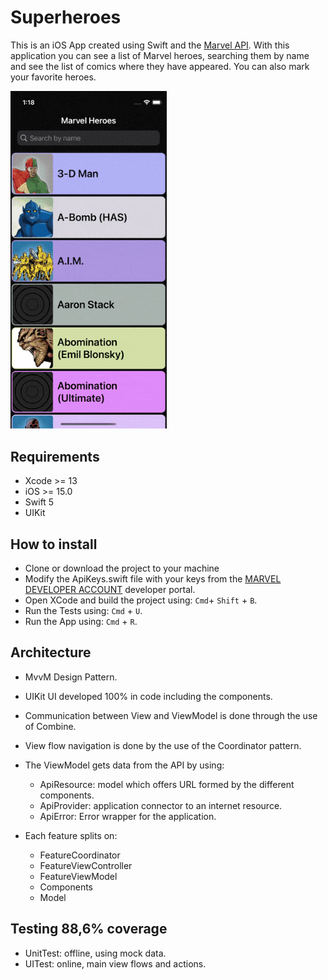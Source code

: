 # Superheroes #

This is an iOS App created using Swift and the [Marvel API](https://developer.marvel.com/docs).
With this application you can see a list of Marvel heroes, searching them by name and see the list of comics where they have appeared. You can also mark your favorite heroes.

<p align="left">
  <img src="Images/superheroes_demo.gif" width="250">
</p>

## Requirements

* Xcode >= 13
* iOS >= 15.0
* Swift 5
* UIKit

## How to install
* Clone or download the project to your machine
* Modify the ApiKeys.swift file with your keys from the [MARVEL DEVELOPER ACCOUNT](https://developer.marvel.com/account) developer portal.
* Open XCode and build the project using: ```Cmd```+ ```Shift``` + ```B```.
* Run the Tests using: ```Cmd``` + ```U```.
* Run the App using: ```Cmd``` + ```R```.

## Architecture

* MvvM Design Pattern.
* UIKit UI developed 100% in code including the components.
* Communication between View and ViewModel is done through the use of Combine.
* View flow navigation is done by the use of the Coordinator pattern.
* The ViewModel gets data from the API by using: 
  * ApiResource: model which offers URL formed by the different components.
  * ApiProvider: application connector to an internet resource.
  * ApiError: Error wrapper for the application.

* Each feature splits on:
  * FeatureCoordinator
  * FeatureViewController
  * FeatureViewModel 
  * Components
  * Model

## Testing 88,6% coverage
* UnitTest:  offline, using mock data.
* UITest: online, main view flows and actions.

